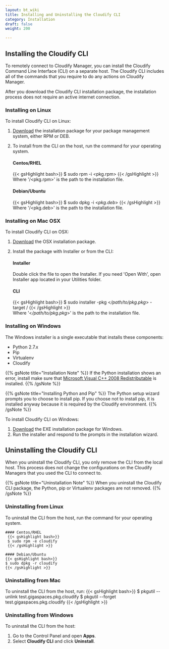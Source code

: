 ```yaml
---
layout: bt_wiki
title: Installing and Uninstalling the Cloudify CLI
category: Installation
draft: false
weight: 200

---
```

## Installing the Cloudify CLI

To remotely connect to Cloudify Manager, you can install the Cloudify Command Line Interface (CLI) on a separate host. The Cloudify CLI includes all of the commands that you require to do any actions on Cloudify Manager.

After you download the Cloudify CLI installation package, the installation process does not require an active internet connection.

### Installing on Linux

To install Cloudify CLI on Linux:

1. [Download](http://cloudify.co/downloads/get_cloudify.html) the installation package for your package management system, either RPM or DEB.
1. To install from the CLI on the host, run the command for your operating system.<br>
     
    #### Centos/RHEL
     {{< gsHighlight bash>}}
     $ sudo rpm -i <pkg.rpm>
     {{< /gsHighlight >}}     
     Where '/<pkg.rpm>' is the path to the installation file.

    #### Debian/Ubuntu
    {{< gsHighlight bash>}}
    $ sudo dpkg -i <_pkg.deb_>
    {{< /gsHighlight >}}     
    Where '/<pkg.deb>' is the path to the installation file.

### Installing on Mac OSX

To install Cloudify CLI on OSX:

1. [Download](http://cloudify.co/downloads/get_cloudify.html) the OSX installation package.
1. Install the package with Installer or from the CLI:  
   
   #### Installer
   Double click the file to open the Installer. If you need 'Open With', open Installer app located in your Utilities folder.
   
   #### CLI
     {{< gsHighlight bash>}}
     $ sudo installer -pkg <_/path/to/pkg.pkg_> -target /
     {{< /gsHighlight >}}     
     Where '<_/path/to/pkg.pkg_>' is the path to the installation file.
     
### Installing on Windows

The Windows installer is a single executable that installs these components:

* Python 2.7.x
* Pip
* Virtualenv
* Cloudify

{{% gsNote title="Installation Note" %}}
If the Python installation shows an error, install make sure that [Microsoft Visual C++ 2008 Redistributable](https://www.microsoft.com/en-us/download/details.aspx?id=29) is installed.
{{% /gsNote %}}

{{% gsNote title="Installing Python and Pip" %}}
The Python setup wizard prompts you to choose to install pip. If you choose not to install pip, it is installed anyway because it is required by the Cloudify environment.
{{% /gsNote %}}

To install Cloudify CLI on Windows:

1. [Download](http://cloudify.co/downloads/get_cloudify.html) the EXE installation package for Windows.
1. Run the installer and respond to the prompts in the installation wizard.

## Uninstalling the Cloudify CLI

When you uninstall the Cloudify CLI, you only remove the CLI from the local host. This process does not change the configurations on the Cloudify Managers that you used the CLI to connect to.

{{% gsNote title="Uninstallation Note" %}}
When you uninstall the Cloudify CLI package, the Python, pip or Virtualenv packages are not removed.
{{% /gsNote %}}

### Uninstalling from Linux

To uninstall the CLI from the host, run the command for your operating system.<br>
     
    #### Centos/RHEL
     {{< gsHighlight bash>}}
     $ sudo rpm -e cloudify
     {{< /gsHighlight >}}
     
    #### Debian/Ubuntu
    {{< gsHighlight bash>}}
    $ sudo dpkg -r cloudify
    {{< /gsHighlight >}}
    
### Uninstalling from Mac

To uninstall the CLI from the host, run:
{{< gsHighlight bash>}}
     $ pkgutil --unlink test.gigaspaces.pkg.cloudify
     $ pkgutil --forget test.gigaspaces.pkg.cloudify
     {{< /gsHighlight >}} 

### Uninstalling from Windows

To uninstall the CLI from the host:

1. Go to the Control Panel and open **Apps**.
1. Select **Cloudify CLI** and click **Uninstall**.